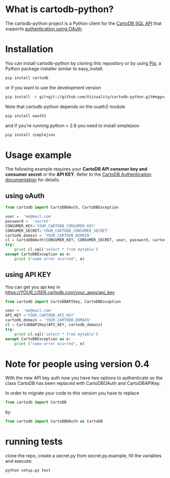 # What is cartodb-python? #

The cartodb-python project is a Python client for the [CartoDB SQL API](http://developers.cartodb.com/api/sql.html) that supports [authentication using OAuth](http://developers.cartodb.com/api/authentication.html).

# Installation #

You can install cartodb-python by cloning this repository or by using [Pip](http://pypi.python.org/pypi/pip), a Python package installer similar to easy_install.

```bash
pip install cartodb
```

or if you want to use the development version

```bash
pip install -e git+git://github.com/Vizzuality/cartodb-python.git#egg=cartodb
```

Note that cartodb-python depends on the ouath2 module

```bash
pip install oauth2
```

and if you're running python < 2.6 you need to install simplejson

```bash
pip install simplejson
```


# Usage example #

The following example requires your **CartoDB API consmer key and consumer secret** or the **API KEY**. Refer to the [CartoDB Authentication documentation](http://developers.cartodb.com/documentation/cartodb-apis.html#authentication) for details.

## using oAuth

```python
from cartodb import CartoDBOAuth, CartoDBException

user =  'me@mail.com'
password =  'secret'
CONSUMER_KEY='YOUR_CARTODB_CONSUMER_KEY'
CONSUMER_SECRET='YOUR_CARTODB_CONSUMER_SECRET'
cartodb_domain = 'YOUR_CARTODB_DOMAIN'
cl = CartoDBOAuth(CONSUMER_KEY, CONSUMER_SECRET, user, password, cartodb_domain)
try:
    print cl.sql('select * from mytable')
except CartoDBException as e:
    print ("some error ocurred", e)
```

## using API KEY

You can get you api key in https://YOUR_USER.cartodb.com/your_apps/api_key

```python
from cartodb import CartoDBAPIKey, CartoDBException

user =  'me@mail.com'
API_KEY ='YOUR_CARTODB_API_KEY'
cartodb_domain = 'YOUR_CARTODB_DOMAIN'
cl = CartoDBAPIKey(API_KEY, cartodb_domain)
try:
    print cl.sql('select * from mytable')
except CartoDBException as e:
    print ("some error ocurred", e)
```

# Note for people using version 0.4 

With the new API key auth now you have two options to authenticate so the class CartoDB has been replaced with CartoDBOAuth and CartoDBAPIKey.

In order to migrate your code to this version you have to replace

```python
from cartodb import CartoDB
```

by

```python
from cartodb import CartoDBOAuth as CartoDB
```

# running tests

clone the repo, create a secret.py from secret.py.example, fill the variables and execute:

```base
python setup.py test
```




